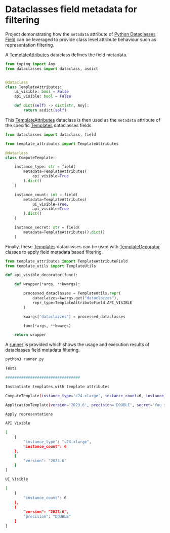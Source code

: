 # Dataclasses field metadata for filtering

Project demonstrating how the `metadata` attribute of [Python Dataclasses Field](https://docs.python.org/3/library/dataclasses.html) can be leveraged to provide class level attribute behaviour such as representation filtering.

A [TemplateAttributes](template_attributes.py) dataclass defines the field metadata.

```python
from typing import Any
from dataclasses import dataclass, asdict


@dataclass
class TemplateAttributes:
    ui_visible: bool = False
    api_visible: bool = False

    def dict(self) -> dict[str, Any]:
        return asdict(self)
```

This [TemplateAttributes](template_attributes.py) dataclass is then used as the `metadata` attribute of the specific [Templates](templates.py) dataclasses fields.

```python
from dataclasses import dataclass, field

from template_attributes import TemplateAttributes

@dataclass
class ComputeTemplate:

    instance_type: str = field(
        metadata=TemplateAttributes(
            api_visible=True
        ).dict()
    )

    instance_count: int = field(
        metadata=TemplateAttributes(
            ui_visible=True,
            api_visible=True
        ).dict()
    )

    instance_secret: str = field(
        metadata=TemplateAttributes().dict()
    )
```

Finally, these [Templates](templates.py) dataclasses can be used with [TemplateDecorator](template_decorators.py) classes to apply field metadata based filtering.

```python
from template_attributes import TemplateAttributeField
from template_utils import TemplateUtils

def api_visible_decorator(func):

    def wrapper(*args, **kwargs):

        processed_dataclasses = TemplateUtils.repr(
            dataclazzes=kwargs.get("dataclazzes"),
            repr_type=TemplateAttributeField.API_VISIBLE
        )

        kwargs["dataclazzes"] = processed_dataclasses

        func(*args, **kwargs)

    return wrapper
```

A [runner](runner.py) is provided which shows the usage and execution results of dataclasses field metadata filtering.

```bash
python3 runner.py 

Tests

#################################

Instantiate templates with template attributes

ComputeTemplate(instance_type='c24.xlarge', instance_count=6, instance_secret='You should not see me!')

ApplicationTemplate(version='2023.6', precision='DOUBLE', secret='You should not see me!')

Apply representations

API Visible

[
    {
        "instance_type": "c24.xlarge",
        "instance_count": 6
    },
    {
        "version": "2023.6"
    }
]

UI Visible

[
    {
        "instance_count": 6
    },
    {
        "version": "2023.6",
        "precision": "DOUBLE"
    }
]
```
